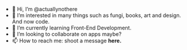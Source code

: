 - 👋 Hi, I’m @actuallynothere
- 👀 I’m interested in many things such as fungi, books, art and design. And now code.
- 🌱 I’m currently learning Front-End Development.
- 💞️ I’m looking to collaborate on apps maybe?
- 📫 How to reach me: shoot a message <b>here.</b>

<!---
actuallynothere/actuallynothere is a ✨ special ✨ repository because its `README.md` (this file) appears on your GitHub profile.
You can click the Preview link to take a look at your changes.
--->
